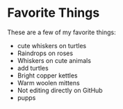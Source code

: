 # Favorite Things

These are a few of my favorite things:

- cute whiskers on turtles
- Raindrops on roses
- Whiskers on cute animals
- add turtles
- Bright copper kettles
- Warm woolen mittens
- Not editing directly on GitHub
- pupps 
